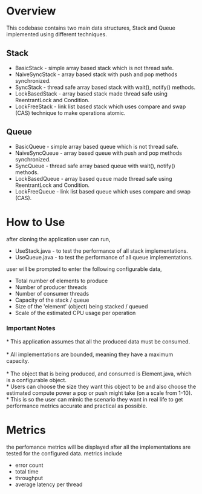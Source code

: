 <h1>Overview</h1>

This codebase contains two main data structures, Stack and Queue implemented using different techniques.

<h2>Stack</h2>
<ul>
  <li>BasicStack     - simple array based stack which is not thread safe.</li>
  <li>NaiveSyncStack - array based stack with push and pop methods synchronized.</li>
  <li>SyncStack      - thread safe array based stack with wait(), notify() methods.</li>
  <li>LockBasedStack - array based stack made thread safe using ReentrantLock and Condition.</li>
  <li>LockFreeStack   - link list based stack which uses compare and swap (CAS) technique to make operations atomic.</li>
</ul>

<h2>Queue</h2>
<ul>
  <li>BasicQueue     - simple array based queue which is not thread safe.</li>
  <li>NaiveSyncQueue - array based queue with push and pop methods synchronized.</li>
  <li>SyncQueue      - thread safe array based queue with wait(), notify() methods.</li>
  <li>LockBasedQueue - array based queue made thread safe using ReentrantLock and Condition.</li>
  <li>LockFreeQueue - link list based queue which uses compare and swap (CAS).</li>
</ul>

<h1>How to Use</h1>

after cloning the application user can run,
<ul>
<li>UseStack.java - to test the performance of all stack implementations.</li>
<li>UseQueue.java - to test the performance of all queue implementations.</li>
</ul>

user will be prompted to enter the following configurable data,
<br>
<ul>
  <li>Total number of elements to produce</li>
  <li>Number of producer threads</li>
  <li>Number of consumer threads</li>
  <li>Capacity of the stack / queue</li>
  <li>Size of the 'element' (object) being stacked / queued</li>
  <li>Scale of the estimated CPU usage per operation</li>
</ul>

<h3>Important Notes</h3>
* This application assumes that all the produced data must be consumed.
<br>
<br>
* All implementations are bounded, meaning they have a maximum capacity.
<br>
<br>
* The object that is being produced, and consumed is Element.java, which is a configurable object.
<br>
* Users can choose the size they want this object to be and also choose the estimated compute power a pop or push might take (on a scale from 1-10).
<br>
* This is so the user can mimic the scenario they want in real life to get performance metrics accurate and practical as possible.

<h1>Metrics</h1>

the perfomance metrics will be displayed after all the implementations are tested for the configured data.
metrics include

<ul>
  <li>error count</li>
  <li>total time</li>
  <li>throughput</li>
  <li>average latency per thread</li>
</ul>
